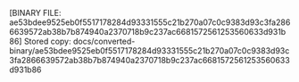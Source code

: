 [BINARY FILE: ae53bdee9525eb0f5517178284d93331555c21b270a07c0c9383d93c3fa2866639572ab38b7b874940a2370718b9c237ac6681572561253560633d931b86]
Stored copy: docs/converted-binary/ae53bdee9525eb0f5517178284d93331555c21b270a07c0c9383d93c3fa2866639572ab38b7b874940a2370718b9c237ac6681572561253560633d931b86
